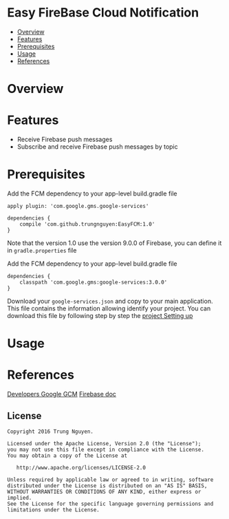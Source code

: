 Easy FireBase Cloud Notification
================================

* [Overview](#overview)
* [Features](#features)
* [Prerequisites](#prerequisites)
* [Usage](#usage)
* [References](#references)

# Overview
# Features
* Receive Firebase push messages
* Subscribe and receive Firebase push messages by topic

# Prerequisites
Add the FCM dependency to your app-level build.gradle file

```
apply plugin: 'com.google.gms.google-services'

dependencies {
    compile 'com.github.trungnguyen:EasyFCM:1.0'
}
```
Note that the version 1.0 use the version 9.0.0 of Firebase, you can define it in `gradle.properties` file


Add the FCM dependency to your app-level build.gradle file

```
dependencies {
    classpath 'com.google.gms:google-services:3.0.0'
}
```

Download your `google-services.json` and copy to your main application. This file contains the information allowing identify your project. You can download this file by following step by step the [project Setting up](https://console.firebase.google.com/) 

# Usage
# References

[Developers Google GCM](https://developers.google.com/cloud-messaging/)
[Firebase doc](http://firebase.google.com/docs/cloud-messaging/)

License
--------


    Copyright 2016 Trung Nguyen.

    Licensed under the Apache License, Version 2.0 (the "License");
    you may not use this file except in compliance with the License.
    You may obtain a copy of the License at

       http://www.apache.org/licenses/LICENSE-2.0

    Unless required by applicable law or agreed to in writing, software
    distributed under the License is distributed on an "AS IS" BASIS,
    WITHOUT WARRANTIES OR CONDITIONS OF ANY KIND, either express or implied.
    See the License for the specific language governing permissions and
    limitations under the License.